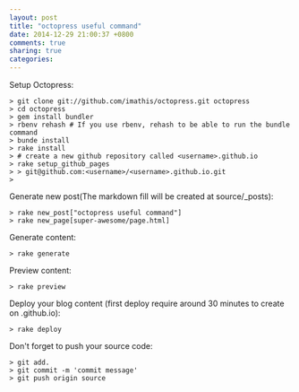 ```yaml
---
layout: post
title: "octopress useful command"
date: 2014-12-29 21:00:37 +0800
comments: true
sharing: true
categories: 
---
```

Setup Octopress:

    > git clone git://github.com/imathis/octopress.git octopress
    > cd octopress
    > gem install bundler
    > rbenv rehash # If you use rbenv, rehash to be able to run the bundle command
    > bunde install
    > rake install
    > # create a new github repository called <username>.github.io
    > rake setup_github_pages
    > > git@github.com:<username>/<username>.github.io.git
    > 
Generate new post(The markdown fill will be created at source/_posts):

    > rake new_post["octopress useful command"]
    > rake new_page[super-awesome/page.html]

Generate content:

    > rake generate

Preview content:

    > rake preview

Deploy your blog content (first deploy require around 30 minutes to create on <username>.github.io):

    > rake deploy

Don't forget to push your source code:

    > git add.
    > git commit -m 'commit message'
    > git push origin source


